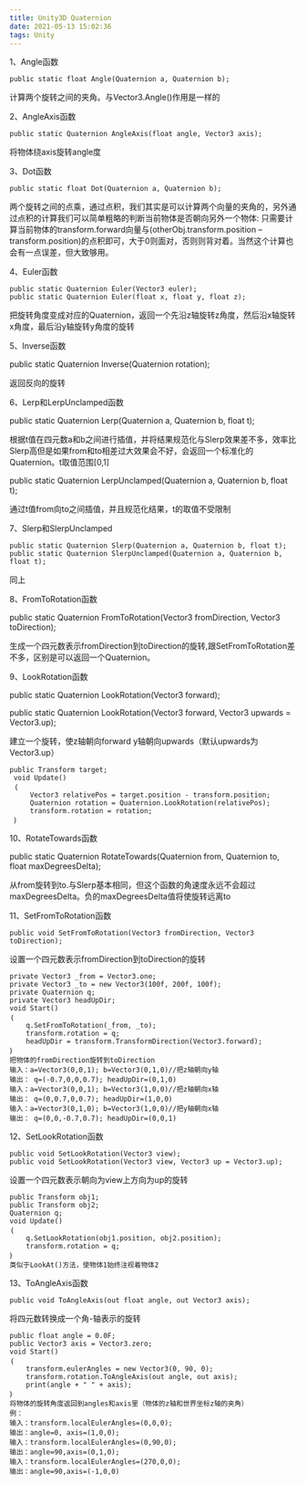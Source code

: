```yaml
---
title: Unity3D Quaternion
date: 2021-05-13 15:02:36
tags: Unity 
---
```


1、Angle函数

```
public static float Angle(Quaternion a, Quaternion b);  
```

计算两个旋转之间的夹角。与Vector3.Angle()作用是一样的

<!-- more -->
2、AngleAxis函数

```
public static Quaternion AngleAxis(float angle, Vector3 axis);  
```

将物体绕axis旋转angle度


3、Dot函数

```
public static float Dot(Quaternion a, Quaternion b);  
```

两个旋转之间的点乘，通过点积，我们其实是可以计算两个向量的夹角的，另外通过点积的计算我们可以简单粗略的判断当前物体是否朝向另外一个物体: 只需要计算当前物体的transform.forward向量与(otherObj.transform.position – transform.position)的点积即可，大于0则面对，否则则背对着。当然这个计算也会有一点误差，但大致够用。

 
4、Euler函数

```
public static Quaternion Euler(Vector3 euler);   
public static Quaternion Euler(float x, float y, float z);  
```

把旋转角度变成对应的Quaternion，返回一个先沿z轴旋转z角度，然后沿x轴旋转x角度，最后沿y轴旋转y角度的旋转


5、Inverse函数



public static Quaternion Inverse(Quaternion rotation);

返回反向的旋转



6、Lerp和LerpUnclamped函数

public static Quaternion Lerp(Quaternion a, Quaternion b, float t); 

根据t值在四元数a和b之间进行插值，并将结果规范化与Slerp效果差不多，效率比Slerp高但是如果from和to相差过大效果会不好，会返回一个标准化的Quaternion。t取值范围[0,1]  

public static Quaternion LerpUnclamped(Quaternion a, Quaternion b, float t);

通过t值from向to之间插值，并且规范化结果，t的取值不受限制



7、Slerp和SlerpUnclamped

```
public static Quaternion Slerp(Quaternion a, Quaternion b, float t);  
public static Quaternion SlerpUnclamped(Quaternion a, Quaternion b, float t);  
```

同上





8、FromToRotation函数

public static Quaternion FromToRotation(Vector3 fromDirection, Vector3 toDirection); 

生成一个四元数表示fromDirection到toDirection的旋转,跟SetFromToRotation差不多，区别是可以返回一个Quaternion。



9、LookRotation函数

public static Quaternion LookRotation(Vector3 forward);

public static Quaternion LookRotation(Vector3 forward, Vector3 upwards = Vector3.up);

建立一个旋转，使z轴朝向forward y轴朝向upwards（默认upwards为Vector3.up）

```
public Transform target;  
 void Update()  
 ｛  
     Vector3 relativePos = target.position - transform.position;  
     Quaternion rotation = Quaternion.LookRotation(relativePos);  
     transform.rotation = rotation;  
 ｝  
```


10、RotateTowards函数



public static Quaternion RotateTowards(Quaternion from, Quaternion to, float maxDegreesDelta);

从from旋转到to.与Slerp基本相同，但这个函数的角速度永远不会超过maxDegreesDelta。负的maxDegreesDelta值将使旋转远离to



11、SetFromToRotation函数

```
public void SetFromToRotation(Vector3 fromDirection, Vector3 toDirection);  
```

设置一个四元数表示fromDirection到toDirection的旋转

```
private Vector3 _from = Vector3.one;  
private Vector3 _to = new Vector3(100f, 200f, 100f);  
private Quaternion q;  
private Vector3 headUpDir;  
void Start()  
｛  
    q.SetFromToRotation(_from, _to);  
    transform.rotation = q;  
    headUpDir = transform.TransformDirection(Vector3.forward);  
｝  
把物体的fromDirection旋转到toDirection  
输入：a=Vector3(0,0,1); b=Vector3(0,1,0)//把z轴朝向y轴    
输出： q=(-0.7,0,0,0.7); headUpDir=(0,1,0)    
输入：a=Vector3(0,0,1); b=Vector3(1,0,0)//把z轴朝向x轴    
输出： q=(0,0.7,0,0.7); headUpDir=(1,0,0)    
输入：a=Vector3(0,1,0); b=Vector3(1,0,0)//把y轴朝向x轴    
输出： q=(0,0,-0.7,0.7); headUpDir=(0,0,1)            
```

12、SetLookRotation函数

```
public void SetLookRotation(Vector3 view);  
public void SetLookRotation(Vector3 view, Vector3 up = Vector3.up);  
```

设置一个四元数表示朝向为view上方向为up的旋转

```
public Transform obj1;  
public Transform obj2;  
Quaternion q;  
void Update()  
｛  
    q.SetLookRotation(obj1.position, obj2.position);  
    transform.rotation = q;  
｝  
类似于LookAt()方法，使物体1始终注视着物体2  
```


13、ToAngleAxis函数

```
public void ToAngleAxis(out float angle, out Vector3 axis);  
```

将四元数转换成一个角-轴表示的旋转

```
public float angle = 0.0F;  
public Vector3 axis = Vector3.zero;  
void Start()  
｛  
    transform.eulerAngles = new Vector3(0, 90, 0);  
    transform.rotation.ToAngleAxis(out angle, out axis);  
    print(angle + " " + axis);  
｝  
将物体的旋转角度返回到angles和axis里（物体的z轴和世界坐标z轴的夹角）    
例：    
输入：transform.localEulerAngles=(0,0,0);    
输出：angle=0, axis=(1,0,0);    
输入：transform.localEulerAngles=(0,90,0);    
输出：angle=90,axis=(0,1,0);    
输入：transform.localEulerAngles=(270,0,0);    
输出：angle=90,axis=(-1,0,0)    
```